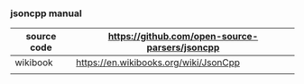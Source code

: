 ### jsoncpp manual ###

| source code | <https://github.com/open-source-parsers/jsoncpp> |
| ----------- | ------------------------------------------------ |
| wikibook    | <https://en.wikibooks.org/wiki/JsonCpp>          |
|             |                                                  |

